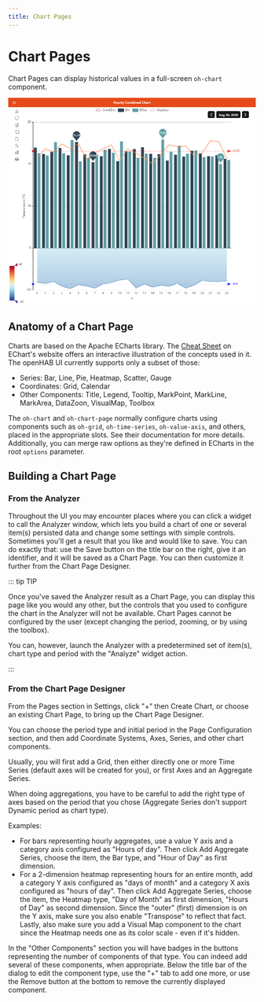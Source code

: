 ```yaml
---
title: Chart Pages
---
```


# Chart Pages

Chart Pages can display historical values in a full-screen `oh-chart` component.

![Chart Example](./images/chart_example.png)

## Anatomy of a Chart Page

Charts are based on the Apache ECharts library.
The [Cheat Sheet](https://echarts.apache.org/en/cheat-sheet.html) on EChart's website offers an interactive illustration of the concepts used in it.
The openHAB UI currently supports only a subset of those:

- Series: Bar, Line, Pie, Heatmap, Scatter, Gauge
- Coordinates: Grid, Calendar
- Other Components: Title, Legend, Tooltip, MarkPoint, MarkLine, MarkArea, DataZoon, VisualMap, Toolbox

The `oh-chart` and `oh-chart-page` normally configure charts using components such as `oh-grid`, `oh-time-series`, `oh-value-axis`, and others, placed in the appropriate slots.
See their documentation for more details.
Additionally, you can merge raw options as they're defined in ECharts in the root `options` parameter.

## Building a Chart Page

### From the Analyzer

Throughout the UI you may encounter places where you can click a widget to call the Analyzer window, which lets you build a chart of one or several item(s) persisted data and change some settings with simple controls.
Sometimes you'll get a result that you like and would like to save.
You can do exactly that: use the Save button on the title bar on the right, give it an identifier, and it will be saved as a Chart Page.
You can then customize it further from the Chart Page Designer.

::: tip TIP

Once you've saved the Analyzer result as a Chart Page, you can display this page like you would any other, but the controls that you used to configure the chart in the Analyzer will not be available.
Chart Pages cannot be configured by the user (except changing the period, zooming, or by using the toolbox).

You can, however, launch the Analyzer with a predetermined set of item(s), chart type and period with the "Analyze" widget action.

:::

### From the Chart Page Designer

From the Pages section in Settings, click "+" then Create Chart, or choose an existing Chart Page, to bring up the Chart Page Designer.

You can choose the period type and initial period in the Page Configuration section, and then add Coordinate Systems, Axes, Series, and other chart components.

Usually, you will first add a Grid, then either directly one or more Time Series (default axes will be created for you), or first Axes and an Aggregate Series.

When doing aggregations, you have to be careful to add the right type of axes based on the period that you chose (Aggregate Series don't support Dynamic period as chart type).

Examples:
- For bars representing hourly aggregates, use a value Y axis and a category axis configured as "Hours of day".
Then click Add Aggregate Series, choose the item, the Bar type, and "Hour of Day" as first dimension.
- For a 2-dimension heatmap representing hours for an entire month, add a category Y axis configured as "days of month" and a category X axis configured as "hours of day".
Then click Add Aggregate Series, choose the item, the Heatmap type, "Day of Month" as first dimension, "Hours of Day" as second dimension.
Since the "outer" (first) dimension is on the Y axis, make sure you also enable "Transpose" to reflect that fact.
Lastly, also make sure you add a Visual Map component to the chart since the Heatmap needs one as its color scale - even if it's hidden.

In the "Other Components" section you will have badges in the buttons representing the number of components of that type.
You can indeed add several of these components, when appropriate.
Below the title bar of the dialog to edit the component type, use the "+" tab to add one more, or use the Remove button at the bottom to remove the currently displayed component.
